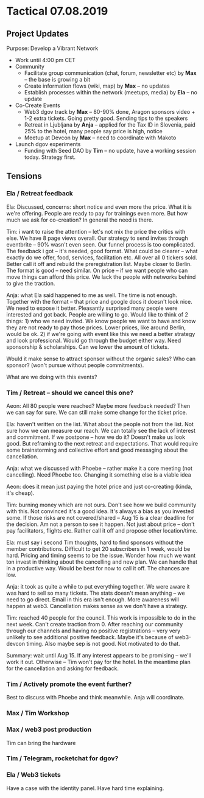 # Tactical 07.08.2019

## Project Updates

Purpose: Develop a Vibrant Network

* Work until 4:00 pm CET
* Community
  * Facilitate group communication \(chat, forum, newsletter etc\) by **Max** – the base is growing a bit
  * Create information flows \(wiki, map\) by **Max** – no updates
  * Establish processes within the network \(meetups, media\) by **Ela** – no update
* Co-Create Events
  * Web3 dgov track  by **Max** – 80-90% done, Aragon sponsors video + 1-2 extra tickets. Going pretty good. Sending tips to the speakers
  * Retreat in Ljubljana by **Anja** – applied for the Tax ID in Slovenia, paid 25% to the hotel, many people say price is high, notice
  * Meetup at Devcon by **Max** – need to coordinate with Makoto
* Launch dgov experiments
  * Funding with Seed DAO by **Tim** – no update, have a working session today. Strategy first.

## Tensions

### Ela / Retreat feedback

Ela: Discussed, concerns: short notice and even more the price. What it is we're offering. People are ready to pay for trainings even more. But how much we ask for co-creation? In general the need is there.

Tim: i want to raise the attention – let's not mix the price the critics with else. We have 8 page views overall. Our strategy to send invites through eventbrite – 90% wasn't even seen. Our funnel process is too complicated. The feedback i got – it's needed, good format. What could be clearer – what exactly do we offer, food, services, facilitation etc. All over all 0 tickers sold. Better call it off and rebuild the preregistration list. Maybe closer to Berlin. The format is good – need similar. On price – if we want people who can move things can afford this price. We lack the people with networks behind to give the traction.

Anja: what Ela said happened to me as well. The time is not enough. Together with the format – that price and google docs it doesn't look nice. We need to expose it better. Pleasantly surprised many people were interested and got back. People are willing to go. Would like to think of 2 things: 1\) who we need invited. We know people we want to have and know they are not ready to pay those prices. Lower prices, like around Berlin, would be ok. 2\) if we're going with event like this we need a better strategy and look professional. Would go through the budget either way. Need sponsorship & scholarships. Can we lower the amount of tickets.

Would it make sense to attract sponsor without the organic sales? Who can sponsor? \(won't pursue without people commitments\).

What are we doing with this events?

### Tim / Retreat – should we cancel this one?

Aeon: All 80 people were reached? Maybe more feedback needed? Then we can say for sure. We can still make some change for the ticket price.

Ela: haven't written on the list. What about the people not from the list. Not sure how we can measure our reach. We can totally see the lack of interest and commitment. If we postpone – how we do it? Doesn't make us look good. But reframing to the next retreat and expectations. That would require some brainstorming and collective effort and good messaging about the cancellation.

Anja: what we discussed with Phoebe – rather make it a core meeting \(not cancelling\). Need Phoebe too. Changing it something else is a viable idea

Aeon: does it mean just paying the hotel price and just co-creating \(kinda, it's cheap\).

Tim: burning money which are not ours. Don't see how we build community with this. Not convinced it's a good idea. It's always a bias as you invested some. If those risks are not covered/shared – Aug 15 is a clear deadline for the decision. Am not a person to see it happen. Not just about price – don't pay facilitators, flights etc. Rather call it off and propose other location/time.

Ela: must say i second Tim thoughts, hard to find sponsors without the member contributions. Difficult to get 20 subscribers in 1 week, would be hard. Pricing and timing seems to be the issue. Wonder how much we want ton invest in thinking about the cancelling and new plan. We can handle that in a productive way. Would be best for now to call it off. The chances are low.

Anja: it took as quite a while to put everything together. We were aware it was hard to sell so many tickets. The stats doesn't mean anything – we need to go direct. Email in this era isn't enough. More awareness will happen at web3. Cancellation  makes sense as we don't have a strategy.

Tim: reached 40 people for the council. This work is impossible to do in the next week. Can't create traction from 0. After reaching our community through our channels and having no positive registrations – very very unlikely to see additional positive feedback. Maybe it's because of web3-devcon timing. Also maybe sep is not good. Not motivated to do that.

Summary: wait until Aug 15. If any interest appears to be promising – we'll work it out. Otherwise – Tim won't pay for the hotel. In the meantime plan for the cancellation and asking for feedback.

### Tim / Actively promote the event further?

Best to discuss with Phoebe and think meanwhile. Anja will coordinate.

### Max / Tim Workshop

### Max / web3 post production

Tim can bring the hardware

### Tim / Telegram, rocketchat for dgov?

### Ela / Web3 tickets

Have a case with the identity panel. Have hard time explaining. 

